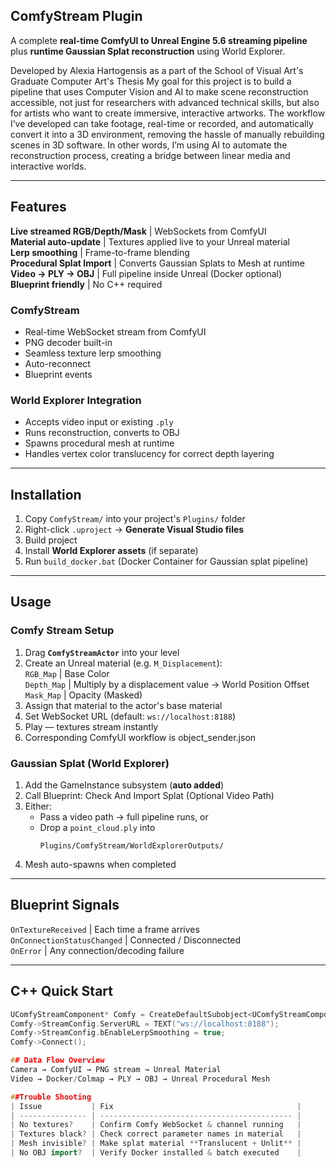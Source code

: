 ## ComfyStream Plugin

A complete **real-time ComfyUI to Unreal Engine 5.6 streaming pipeline** plus **runtime Gaussian Splat reconstruction** using World Explorer.

Developed by Alexia Hartogensis as a part of the School of Visual Art's Graduate Computer Art's Thesis 
My goal for this project is to build a pipeline that uses Computer Vision and AI to make scene reconstruction accessible, not just for researchers with advanced technical skills, but also for artists who want to create immersive, interactive artworks.
The workflow I’ve developed can take footage, real-time or recorded, and automatically convert it into a 3D environment, removing the hassle of manually rebuilding scenes in 3D software.
In other words, I’m using AI to automate the reconstruction process, creating a bridge between linear media and interactive worlds.

---

## Features

**Live streamed RGB/Depth/Mask** | WebSockets from ComfyUI  
**Material auto-update** | Textures applied live to your Unreal material  
**Lerp smoothing** | Frame-to-frame blending  
**Procedural Splat Import** | Converts Gaussian Splats to Mesh at runtime  
**Video → PLY → OBJ** | Full pipeline inside Unreal (Docker optional)  
**Blueprint friendly** | No C++ required  

### ComfyStream
- Real-time WebSocket stream from ComfyUI
- PNG decoder built-in  
- Seamless texture lerp smoothing  
- Auto-reconnect  
- Blueprint events  

### World Explorer Integration
- Accepts video input or existing `.ply`
- Runs reconstruction, converts to OBJ
- Spawns procedural mesh at runtime
- Handles vertex color translucency for correct depth layering

---

## Installation

1. Copy `ComfyStream/` into your project's `Plugins/` folder  
2. Right-click `.uproject` → **Generate Visual Studio files**  
3. Build project  
4. Install **World Explorer assets** (if separate)  
5. Run `build_docker.bat` (Docker Container for Gaussian splat pipeline)

---

## Usage

### Comfy Stream Setup

1. Drag **`ComfyStreamActor`** into your level  
2. Create an Unreal material (e.g. `M_Displacement`):  
   `RGB_Map` | Base Color  
   `Depth_Map` | Multiply by a displacement value → World Position Offset  
   `Mask_Map` | Opacity (Masked)  
3. Assign that material to the actor's base material   
4. Set WebSocket URL (default: `ws://localhost:8188`)  
5. Play — textures stream instantly
6. Corresponding ComfyUI workflow is object_sender.json

### Gaussian Splat (World Explorer)
1. Add the GameInstance subsystem (**auto added**)  
2. Call Blueprint: Check And Import Splat (Optional Video Path)
3. Either:
   - Pass a video path → full pipeline runs, or  
   - Drop a `point_cloud.ply` into  
      ```
      Plugins/ComfyStream/WorldExplorerOutputs/
      ```
4. Mesh auto-spawns when completed

---

## Blueprint Signals
`OnTextureReceived` | Each time a frame arrives  
`OnConnectionStatusChanged` | Connected / Disconnected  
`OnError` | Any connection/decoding failure  

---

## C++ Quick Start

```cpp
UComfyStreamComponent* Comfy = CreateDefaultSubobject<UComfyStreamComponent>("ComfyStream");
Comfy->StreamConfig.ServerURL = TEXT("ws://localhost:8188");
Comfy->StreamConfig.bEnableLerpSmoothing = true;
Comfy->Connect();

## Data Flow Overview 
Camera → ComfyUI → PNG stream → Unreal Material  
Video → Docker/Colmap → PLY → OBJ → Unreal Procedural Mesh

##Trouble Shooting 
| Issue           | Fix                                         |
| --------------- | ------------------------------------------- |
| No textures?    | Confirm Comfy WebSocket & channel running   |
| Textures black? | Check correct parameter names in material   |
| Mesh invisible? | Make splat material **Translucent + Unlit** |
| No OBJ import?  | Verify Docker installed & batch executed    |
